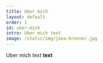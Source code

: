 ```yaml
---
title: Uber mich
layout: default
order: 1
id: uber-mich
intro: Uber mich text
image: /static/img/jana-brenner.jpg
---
```


Uber mich text **text**